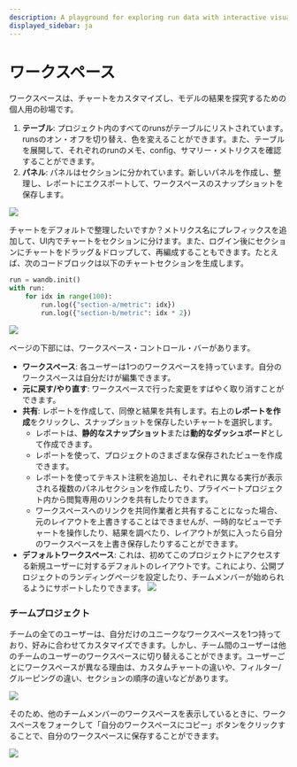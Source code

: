 ```yaml
---
description: A playground for exploring run data with interactive visualizations
displayed_sidebar: ja
---
```


# ワークスペース

ワークスペースは、チャートをカスタマイズし、モデルの結果を探究するための個人用の砂場です。

1. **テーブル**: プロジェクト内のすべてのrunsがテーブルにリストされています。runsのオン・オフを切り替え、色を変えることができます。また、テーブルを展開して、それぞれのrunのメモ、config、サマリー・メトリクスを確認することができます。
2. **パネル**: パネルはセクションに分かれています。新しいパネルを作成し、整理し、レポートにエクスポートして、ワークスペースのスナップショットを保存します。

![](/images/app_ui/workspace_table_and_panels.png)

チャートをデフォルトで整理したいですか？メトリクス名にプレフィックスを追加して、UI内でチャートをセクションに分けます。また、ログイン後にセクションにチャートをドラッグ＆ドロップして、再編成することもできます。たとえば、次のコードブロックは以下のチャートセクションを生成します。

```python
run = wandb.init()
with run:
    for idx in range(100):
        run.log({"section-a/metric": idx})
        run.log({"section-b/metric": idx * 2})
```

![](/images/app_ui/workspaces_bar1.png)

ページの下部には、ワークスペース・コントロール・バーがあります。

* **ワークスペース**: 各ユーザーは1つのワークスペースを持っています。自分のワークスペースは自分だけが編集できます。
* **元に戻す/やり直す**: ワークスペースで行った変更をすばやく取り消すことができます。
* **共有**: レポートを作成して、同僚と結果を共有します。右上の**レポートを作成**をクリックし、スナップショットを保存したいチャートを選択します。
  * レポートは、**静的なスナップショット**または**動的なダッシュボード**として作成できます。
  * レポートを使って、プロジェクトのさまざまな保存されたビューを作成できます。
  * レポートを使ってテキスト注釈を追加し、それぞれに異なる実行が表示される複数のパネルセクションを作成したり、プライベートプロジェクト内から閲覧専用のリンクを共有したりできます。
  * ワークスペースへのリンクを共同作業者と共有することになった場合、元のレイアウトを上書きすることはできませんが、一時的なビューでチャートを操作したり、結果を調べたり、レイアウトが気に入ったら自分のワークスペースを上書き保存したりすることができます。
* **デフォルトワークスペース**: これは、初めてこのプロジェクトにアクセスする新規ユーザーに対するデフォルトのレイアウトです。これにより、公開プロジェクトのランディングページを設定したり、チームメンバーが始められるようにサポートしたりできます。
![](/images/app_ui/workspaces_bar2.png)

### チームプロジェクト

チームの全てのユーザーは、自分だけのユニークなワークスペースを1つ持っており、好みに合わせてカスタマイズできます。しかし、チーム間のユーザーは他のチームのユーザーのワークスペースに切り替えることができます。ユーザーごとにワークスペースが異なる理由は、カスタムチャートの違いや、フィルター/グルーピングの違い、セクションの順序の違いなどがあります。

![](/images/app_ui/team_project_1.png)

そのため、他のチームメンバーのワークスペースを表示しているときに、ワークスペースをフォークして「自分のワークスペースにコピー」ボタンをクリックすることで、自分のワークスペースに保存することができます。

![](/images/app_ui/team_project_2.png)